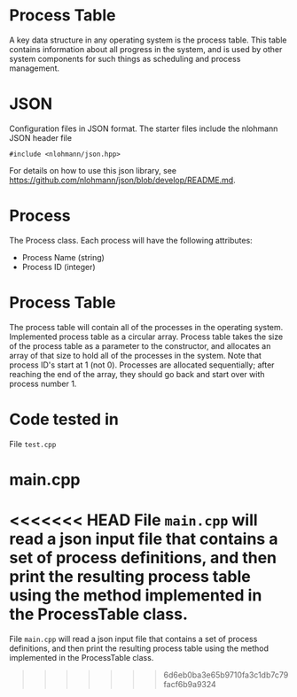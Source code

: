 # Process Table
A key data structure in any operating system is the process table. This table contains information about all progress in the system, and is used by other system components for such things as scheduling and process management.
# JSON
Configuration files in JSON format. The starter files include the nlohmann JSON header file
```
#include <nlohmann/json.hpp>
```
For details on how to use this json library, see https://github.com/nlohmann/json/blob/develop/README.md. 
# Process
The Process class. Each process will have the following attributes:
* Process Name (string) 
* Process ID (integer) 

# Process Table
The process table will contain all of the processes in the operating system. Implemented process table as a circular array. Process table takes the size of the process table as a parameter to the constructor, and allocates an array of that size to hold all of the processes in the system. Note that process ID's start at 1 (not 0). Processes are allocated sequentially; after reaching the end of the array, they should go back and start over with process number 1.

# Code tested in
File `test.cpp` 

# main.cpp
<<<<<<< HEAD
File `main.cpp` will read a json input file that contains a set of process definitions, and then print the resulting process table using the method implemented in the ProcessTable class.
=======
File `main.cpp` will read a json input file that contains a set of process definitions, and then print the resulting process table using the method implemented in the ProcessTable class.
>>>>>>> 6d6eb0ba3e65b9710fa3c1db7c79facf6b9a9324
